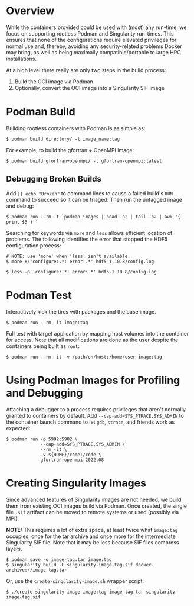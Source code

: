 # Overview

While the containers provided could be used with (most) any run-time, we focus
on supporting rootless Podman and Singularity run-times.  This ensures that none
of the configurations require elevated privileges for normal use and, thereby,
avoiding any security-related problems Docker may bring, as well as being
maximally compatible/portable to large HPC installations.

At a high level there really are only two steps in the build process:

1. Build the OCI image via Podman
2. Optionally, convert the OCI image into a Singularity SIF image

# Podman Build

Building rootless containers with Podman is as simple as:

```shell
$ podman build directory/ -t image_name:tag
```

For example, to build the gfortran + OpenMPI image:

```shell
$ podman build gfortran+openmpi/ -t gfortran-openmpi:latest
```

## Debugging Broken Builds

Add `|| echo "Broken"` to command lines to cause a failed build's `RUN` command
to succeed so it can be triaged.  Then run the untagged image and debug:

```shell
$ podman run --rm -t `podman images | head -n2 | tail -n2 | awk '{ print $3 }'`
```

Searching for keywords via `more` and `less` allows efficient location of
problems.  The following identifies the error that stopped the HDF5
configuration process:

```shell
# NOTE: use 'more' when 'less' isn't available.
$ more +/'configure:.*: error:.*' hdf5-1.10.8/config.log

$ less -p 'configure:.*: error:.*' hdf5-1.10.8/config.log
```

# Podman Test

Interactively kick the tires with packages and the base image.
```shell
$ podman run --rm -it image:tag
```

Full test with target application by mapping host volumes into the container
for access.  Note that all modifications are done as the user despite the
containers being built as `root`:

```shell
$ podman run --rm -it -v /path/on/host:/home/user image:tag
```

# Using Podman Images for Profiling and Debugging

Attaching a debugger to a process requires privileges that aren't normally
granted to containers by default.  Add `--cap-add=SYS_PTRACE,SYS_ADMIN` to
the container launch command to let `gdb`, `strace`, and friends work as
expected:

```shell
$ podman run -p 5902:5902 \
             --cap-add=SYS_PTRACE,SYS_ADMIN \
             --rm -it \
             -v ${HOME}/code:/code \
             gfortran-openmpi:2022.08
```

# Creating Singularity Images

Since advanced features of Singularity images are not needed, we build them from
existing OCI images build via Podman.  Once created, the single file `.sif`
artifact can be moved to remote systems or used (possibly via MPI).

**NOTE:** This requires a lot of extra space, at least twice what `image:tag`
occupies, once for the tar archive and once more for the intermediate
Singularity SIF file.  Note that it may be less because SIF files compress
layers.

```shell
$ podman save -o image-tag.tar image:tag
$ singularity build -F singularity-image-tag.sif docker-archive://image-tag.tar
```

Or, use the `create-singularity-image.sh` wrapper script:

```shell
$ ./create-singularity-image image:tag image-tag.tar singularity-image-tag.sif
```
